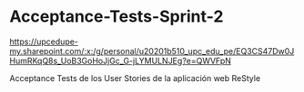 # Acceptance-Tests-Sprint-2

https://upcedupe-my.sharepoint.com/:x:/g/personal/u20201b510_upc_edu_pe/EQ3CS47Dw0JHumRKqQ8s_UoB3GoHoJjGc_G-jLYMULNJEg?e=QWVFpN

Acceptance Tests de los User Stories de la aplicación web ReStyle